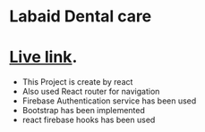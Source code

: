 # Labaid Dental care

 # [Live link](https://dental-care-bb52c.web.app/).

- This Project is create by react
- Also used React router for navigation
- Firebase Authentication service has been used 
- Bootstrap has been implemented
- react firebase hooks has been used
